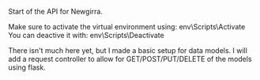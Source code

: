 Start of the API for Newgirra.

Make sure to activate the virtual environment using: env\Scripts\Activate
You can deactive it with: env\Scripts\Deactivate

There isn't much here yet, but I made a basic setup for data models.
I will add a request controller to allow for GET/POST/PUT/DELETE of the models using flask.

